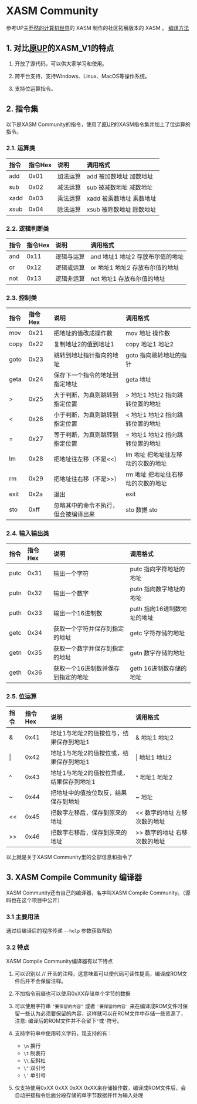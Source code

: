 # XASM Community
参考UP主[乔然的计算机世界](https://space.bilibili.com/1285279188)的 XASM 制作的社区拓展版本的 XASM 。
[编译方法](./build.md)

## 1. 对比[原UP](https://space.bilibili.com/1285279188)的XASM_V1的特点

1. 开放了源代码，可以供大家学习和使用。

2. 跨平台支持，支持Windows、Linux、MacOS等操作系统。

3. 支持位运算指令。

## 2. 指令集

以下是XASM Community的指令，使用了[原UP](https://space.bilibili.com/1285279188)的XASM指令集并加上了位运算的指令。

### 2.1. 运算类

|指令|指令Hex|说明|调用格式|
|:-|:-|:-|:-|
|add|0x01|加法运算|add 被加数地址 加数地址|
|sub|0x02|减法运算|sub 被减数地址 减数地址|
|xadd|0x03|乘法运算|xadd 被乘数地址 乘数地址|
|xsub|0x04|除法运算|xsub 被除数地址 除数地址|

<!-- ```yml
add 指向被加数的地址 指向加数地址 # 执行1次加法运算 (hex: 0x01)

sub 指向被减数的地址 指向减数地址 # 执行1次减法运算 (hex: 0x02)

xadd 指向被乘数的例子 指向乘数地址 # 执行1次乘法运算 (hex: 0x03)

xsub 指向被除数的地址 指向除数地址 # 执行1次除法运算 (hex: 0x04)
``` -->

### 2.2. 逻辑判断类

|指令|指令Hex|说明|调用格式|
|:-|:-|:-|:-|
|and|0x11|逻辑与运算|and 地址1 地址2 存放布尔值的地址|
|or|0x12|逻辑或运算|or 地址1 地址2 存放布尔值的地址|
|not|0x13|逻辑非运算|not 地址1 存放布尔值的地址|

<!-- ```yml
and 地址1 地址2 存放布尔值的地址 # 进行一次与运算，返回为1表示成立，返回为0表示不成立 (hex: 0x11)

or 地址1 地址2 存放布尔值的地址 # 进行一次或运算，返回为1表示成立，返回为0表示不成立 (hex: 0x12)

not 地址1 地址2 存放布尔值的地址 # 进行一次非运算，返回为1表示成立，返回为0表示不成立 (hex: 0x13)
``` -->

### 2.3. 控制类

|指令|指令Hex|说明|调用格式|
|:-|:-|:-|:-|
|mov|0x21|把地址的值改成操作数|mov 地址 操作数|
|copy|0x22|复制地址2的值到地址1|copy 地址1 地址2|
|goto|0x23|跳转到地址指针指向的地址|goto 指向跳转地址的指针|
|geta|0x24|保存下一个指令的地址到指定地址|geta 地址|
|\>|0x25|大于判断，为真则跳转到指定位置|> 地址1 地址2 指向跳转位置的地址|
|<|0x26|小于判断，为真则跳转到指定位置|< 地址1 地址2 指向跳转位置的地址|
|=|0x27|等于判断，为真则跳转到指定位置|= 地址1 地址2 指向跳转位置的地址|
|lm|0x28|把地址往左移（不是<<）|lm 地址 把地址往左移动的次数的地址|
|rm|0x29|把地址往右移（不是>>）|rm 地址 把地址往右移动的次数的地址|
|exit|0x2a|退出|exit|
|sto|0xff|忽略其中的命令不执行，但会被编译出来|sto 数据 sto|


<!-- ```yml
mov 地址 操作数 # 执行1次赋值操作，此操作不需要直接寻址，填入地址和操作数即可 (hex: 0x21)

copy 地址1 地址2 # 复制地址2内的数据到地址1 (hex: 0x22)

goto 地址 # 从地址中读取输入并找到接下来要跳转的位置 (hex: 0x23)

geta 地址 # 获得当前程序计数器的位置并回存到指定地址 (hex: 0x24)

> 地址1 地址2 指向跳转位置的地址 # 执行1次大于判断，如果成立，跳转到地址指向的位置 (hex: 0x25)

< 地址1 地址2 指向跳转位置的地址 # 执行1次小于判断，如果成立，跳转到地址指向的位置 (hex: 0x26)

= 地址1 地址2 指向跳转位置的地址 # 执行1次相等判断，如果成立，跳转到地址指向的位置 (hex: 0x27)

lm 源地址 指向左移次数的地址 # (hex: 0x28)

rm 源地址 指向石移次数的地址 # (hex: 0x29)

exit # 结束程序的运行 (hex: 0x2a)
``` -->

### 2.4. 输入输出类

|指令|指令Hex|说明|调用格式|
|:-|:-|:-|:-|
|putc|0x31|输出一个字符|putc 指向字符地址的地址|
|putn|0x32|输出一个数字|putn 指向数字地址的地址|
|puth|0x33|输出一个16进制数|puth 指向16进制数地址的地址|
|getc|0x34|获取一个字符并保存到指定的地址|getc 字符存储的地址|
|getn|0x35|获取一个数字并保存到指定的地址|getn 数字存储的地址|
|geth|0x36|获取一个16进制数并保存到指定的地址|geth 16进制数存储的地址|

<!-- ```yml
putc 指向一个地址的指针 # 输出一个字符，从输入中获取对应的地址，然后从地址中获取要输出的内容 (hex: 0x31)

putn 指向一个地址的指针 # 输出一个数字，从输入中获取对应的地址，然后从地址中获取要输出的内容 (hex: 0x32)

puth 指向一个地址的指针 # 输出一个16进制数，从输入中获取对应的地址，然后从地址中获取要输出的内容 (hex: 0x33)

getc 地址 # 从键盘上获取一个字符并保存到指定的地址 (hex: 0x34)

getn 地址 # 从键盘上获取一个整型数据并保存到指定的地址 (hex: 0x35)

geth 地址 # 从键盘上获取一个整型数据并保存到指定的地址 (hex: 0x36)
``` -->

### 2.5. 位运算
|指令|指令Hex|说明|调用格式|
|:-|:-|:-|:-|
|&|0x41|地址1与地址2的值按位与，结果保存到地址1|& 地址1 地址2|
|\||0x42|地址1与地址2的值按位或，结果保存到地址1|\| 地址1 地址2|
|^|0x43|地址1与地址2的值按位异或，结果保存到地址1|^ 地址1 地址2|
|~|0x44|把地址中的值按位取反，结果保存到地址|~ 地址|
|<<|0x45|把数字左移后，保存到原来的地址|<< 数字的地址 左移次数的地址|
|\>>|0x46|把数字右移后，保存到原来的地址|>> 数字的地址 右移次数的地址|

以上就是关于XASM Community里的全部信息和指令了


## 3. XASM Compile Community 编译器

XASM Community还有自己的编译器，名字叫XASM Compile Community。（源码也在这个项目中公开）

### 3.1 主要用法

通过给编译后的程序传递 `--help` 参数获取帮助

### 3.2 特点

XASM Compile Community编译器有以下特点

1. 可以识别以 // 开头的注释，这意味着可以使代码可读性提高，编译成ROM文件后并不会保留注释。

2. 不加指令前缀也可以使用0xXX存储单个字节的数据

3. 可以使用字符串 `"要保留的内容"` 或者 `'要保留的内容'`  来在编译成ROM文件时保留一些认为必须要保留的内容，这样就可以在ROM文件中存储一些资源了，注意: 编译后的ROM文件并不会留下`"`或`'`符号。

4. 支持字符串中使用转义字符，现支持的有：
    - `\n` 换行
    - `\t` 制表符
    - `\\` 反斜杠
    - `\"` 双引号
    - `\'` 单引号

5. 仅支持使用0xXX 0xXX 0xXX 0xXX来存储操作数，编译成ROM文件后，会自动拼接指令后面分段存储的单字节数据并作为输入处理